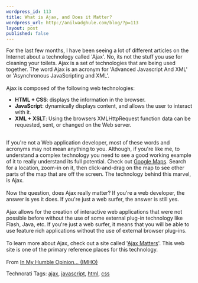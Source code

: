 ```yaml
--- 
wordpress_id: 113
title: What is Ajax, and Does it Matter?
wordpress_url: http://anilwadghule.com/blog/?p=113
layout: post
published: false
---
```

For the last few months, I have been seeing a lot of different articles on the Internet about a technology called 'Ajax'. No, its not the stuff you use for cleaning your toilets. Ajax is a set of technologies that are being used together. The word Ajax is an acronym for 'Advanced Javascript And XML' or 'Asynchronous JavaScripting and XML'.<br /><br />Ajax is composed of the following web technologies:<br /><ul><li><span style="font-weight: bold;">HTML + CSS</span>: displays the information in the browser.<br /></li>   <li><span style="font-weight: bold;">JavaScript</span>: dynamically displays content, and allows the user to interact with it.</li>   <li><span style="font-weight: bold;">XML + XSLT</span>: Using the browsers XMLHttpRequest function data can be requested, sent, or changed on the Web server.</li></ul><br />If you're not a Web application developer, most of these words and acronyms may not mean anything to you. Although, if you're like me, to understand a complex technology you need to see a good working example of it to really understand its full potential. Check out <a href="http://maps.google.com/">Google Maps</a>. Search for a location, zoom-in on it, then click-and-drag on the map to see other parts of the map that are off the screen. The technology behind this marvel, is Ajax.<br /><br />Now the question, does Ajax really matter? If you're a web developer, the answer is yes it does. If you're just a web surfer, the answer is still yes.<br /><br />Ajax allows for the creation of interactive web applications that were not possible before without the use of some external plug-in technology like Flash, Java, etc. If you're just a web surfer, it means that you will be able to use feature rich applications without the use of external browser plug-ins.<br /><br />To learn more about Ajax, check out a site called '<a href="http://www.ajaxmatters.com/">Ajax Matters</a>'. This web site is one of the primary reference places for this technology.<br /><br />From <a href="http://ubergeek316.blogspot.com/2005/06/what-is-ajax-and-does-it-matter.html">In My Humble Opinion... (IMHO)</a><br /><p>Technorati Tags: <a href="http://www.technorati.com/tags/ajax" rel="tag">ajax</a>, <a href="http://www.technorati.com/tags/javascript" rel="tag">javascript</a>, <a href="http://www.technorati.com/tags/html" rel="tag">html</a>, <a href="http://www.technorati.com/tags/css" rel="tag">css</a></p>
